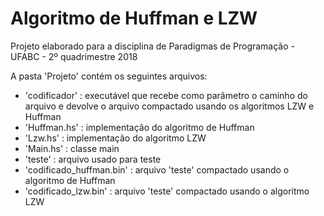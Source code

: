 # Algoritmo de Huffman e LZW

Projeto elaborado para a disciplina de Paradigmas de Programação - UFABC - 2º quadrimestre 2018

A pasta 'Projeto' contém os seguintes arquivos:

- 'codificador'             : executável que recebe como parâmetro o caminho do arquivo e devolve o arquivo compactado usando os algoritmos LZW e Huffman
- 'Huffman.hs'              : implementação do algoritmo de Huffman
- 'Lzw.hs'                  : implementação do algoritmo LZW
- 'Main.hs'                 : classe main
- 'teste'                   : arquivo usado para teste
- 'codificado_huffman.bin'  : arquivo 'teste' compactado usando o algoritmo de Huffman
- 'codificado_lzw.bin'      : arquivo 'teste' compactado usando o algoritmo LZW
